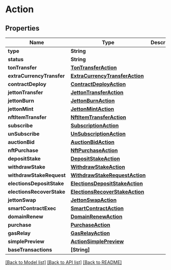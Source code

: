 # Action

## Properties
Name | Type | Description | Notes
------------ | ------------- | ------------- | -------------
**type** | **String** |  | 
**status** | **String** |  | 
**tonTransfer** | [**TonTransferAction**](TonTransferAction.md) |  | [optional] 
**extraCurrencyTransfer** | [**ExtraCurrencyTransferAction**](ExtraCurrencyTransferAction.md) |  | [optional] 
**contractDeploy** | [**ContractDeployAction**](ContractDeployAction.md) |  | [optional] 
**jettonTransfer** | [**JettonTransferAction**](JettonTransferAction.md) |  | [optional] 
**jettonBurn** | [**JettonBurnAction**](JettonBurnAction.md) |  | [optional] 
**jettonMint** | [**JettonMintAction**](JettonMintAction.md) |  | [optional] 
**nftItemTransfer** | [**NftItemTransferAction**](NftItemTransferAction.md) |  | [optional] 
**subscribe** | [**SubscriptionAction**](SubscriptionAction.md) |  | [optional] 
**unSubscribe** | [**UnSubscriptionAction**](UnSubscriptionAction.md) |  | [optional] 
**auctionBid** | [**AuctionBidAction**](AuctionBidAction.md) |  | [optional] 
**nftPurchase** | [**NftPurchaseAction**](NftPurchaseAction.md) |  | [optional] 
**depositStake** | [**DepositStakeAction**](DepositStakeAction.md) |  | [optional] 
**withdrawStake** | [**WithdrawStakeAction**](WithdrawStakeAction.md) |  | [optional] 
**withdrawStakeRequest** | [**WithdrawStakeRequestAction**](WithdrawStakeRequestAction.md) |  | [optional] 
**electionsDepositStake** | [**ElectionsDepositStakeAction**](ElectionsDepositStakeAction.md) |  | [optional] 
**electionsRecoverStake** | [**ElectionsRecoverStakeAction**](ElectionsRecoverStakeAction.md) |  | [optional] 
**jettonSwap** | [**JettonSwapAction**](JettonSwapAction.md) |  | [optional] 
**smartContractExec** | [**SmartContractAction**](SmartContractAction.md) |  | [optional] 
**domainRenew** | [**DomainRenewAction**](DomainRenewAction.md) |  | [optional] 
**purchase** | [**PurchaseAction**](PurchaseAction.md) |  | [optional] 
**gasRelay** | [**GasRelayAction**](GasRelayAction.md) |  | [optional] 
**simplePreview** | [**ActionSimplePreview**](ActionSimplePreview.md) |  | 
**baseTransactions** | **[String]** |  | 

[[Back to Model list]](../README.md#documentation-for-models) [[Back to API list]](../README.md#documentation-for-api-endpoints) [[Back to README]](../README.md)


